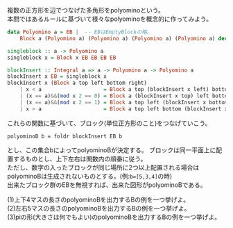 複数の正方形を辺でつなげた多角形をpolyominoという。  
本問ではあるルールに基づいて様々なpolyominoを概念的に作ってみよう。  
```haskell
data Polyomino a = EB |  -- EBはEmptyBlockの略。
	Block a (Polyomino a) (Polyomino a) (Polyomino a) (Polyomino a) deriving (Eq,Show,Read,Ord)
```
```haskell
singleblock :: a -> Polyomino a
singleblock x = Block x EB EB EB EB
```
```haskell
blockInsert :: Integral a => a -> Polyomino a -> Polyomino a
blockInsert x EB = singleblock x
blockInsert x (Block a top left bottom right)
	| x < a                    = Block a top (blockInsert x left) bottom right
	| (x == a)&&(mod x 2 == 0) = Block a (blockInsert x top) left bottom right
	| (x == a)&&(mod x 2 == 1) = Block a top left (blockInsert x bottom) right
	| x > a                    = Block a top left bottom (blockInsert x right)
```
これらの関数に基づいて、ブロック(単位正方形のこと)をつなげていこう。  
```
polyominoB b = foldr blockInsert EB b
```
とし、この集合bによってpolyominoBが決定する。
ブロックは同一平面上に配置するものとし、上下左右は関数内の順番に従う。  
ただし、数字の入ったブロックが同じ場所に2つ以上配置される場合はpolyominoBは生成されないものとする。(例:`b=[5,3,4]`の時)  
出来たブロック群のEBを無視すれば、出来た図形がpolyominoBである。  
  
(1)上下4マスの長さのpolyominoBを出力するBの例を一つ挙げよ。  
(2)左右5マスの長さのpolyominoBを出力するBの例を一つ挙げよ。  
(3)piの形(大きさは何でもよい)のpolyominoBを出力するBの例を一つ挙げよ。  
